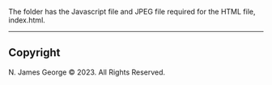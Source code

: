 The folder has the Javascript file and JPEG file required for the HTML file, index.html.

----

## Copyright

N. James George © 2023. All Rights Reserved.
